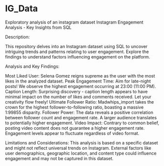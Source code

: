 # IG_Data
Exploratory analysis of an instagram dataset
 Instagram Engagement Analysis - Key Insights from SQL

Description:

This repository delves into an Instagram dataset using SQL to uncover intriguing trends and patterns relating to user engagement. Explore the findings to understand factors influencing engagement on the platform.

Analysis and Key Findings:

Most Liked User: Selena Gomez reigns supreme as the user with the most likes in the analyzed dataset.
Peak Engagement Time: Aim for late-night posts! We observe the highest engagement occurring at 23:00 (11:00 PM).
Caption Length: Surprising discovery - caption length appears to have minimal impact on the number of likes and comments received. Let your creativity flow freely!
Ultimate Follower Ratio: Madwhips_import takes the crown for the highest follower-to-following ratio, boasting a massive 1:99855 disparity.
Follower Power: The data reveals a positive correlation between follower count and engagement rate. A larger audience translates to potentially higher engagement.
Video Impact: Contrary to common belief, posting video content does not guarantee a higher engagement rate. Engagement levels appear to fluctuate regardless of video format.

Limitations and Considerations:
This analysis is based on a specific dataset and might not reflect universal trends on Instagram.
External factors like user demographics, geographic location, and content type could influence engagement and may not be captured in this dataset.
